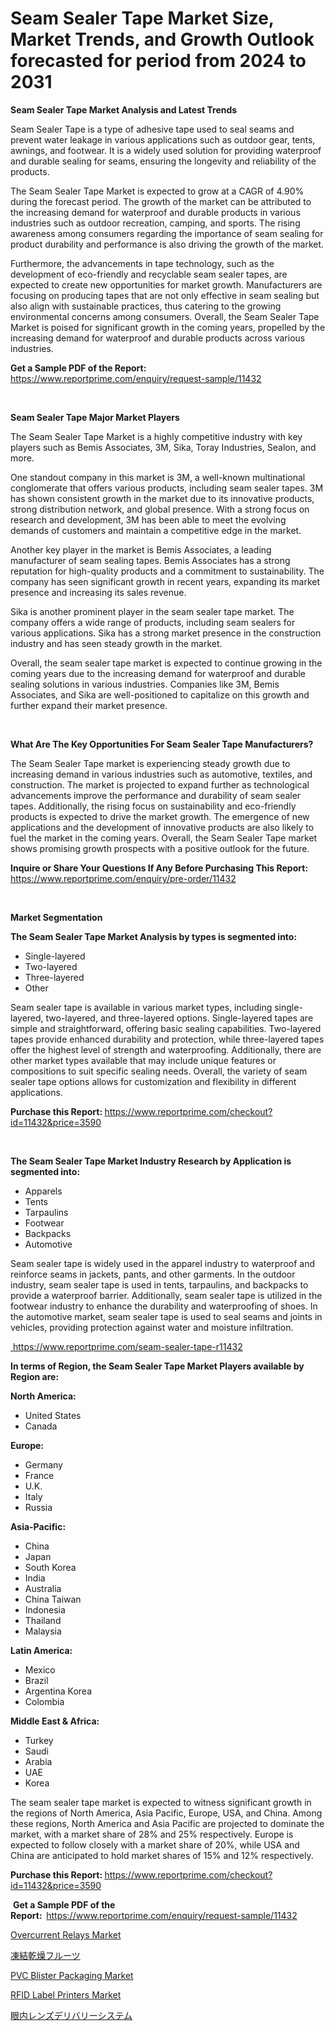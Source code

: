 <p><h1>Seam Sealer Tape Market Size, Market Trends, and Growth Outlook forecasted for period from 2024 to 2031</h1></p><p><strong>Seam Sealer Tape Market Analysis and Latest Trends</strong></p>
<p><p>Seam Sealer Tape is a type of adhesive tape used to seal seams and prevent water leakage in various applications such as outdoor gear, tents, awnings, and footwear. It is a widely used solution for providing waterproof and durable sealing for seams, ensuring the longevity and reliability of the products.</p><p>The Seam Sealer Tape Market is expected to grow at a CAGR of 4.90% during the forecast period. The growth of the market can be attributed to the increasing demand for waterproof and durable products in various industries such as outdoor recreation, camping, and sports. The rising awareness among consumers regarding the importance of seam sealing for product durability and performance is also driving the growth of the market.</p><p>Furthermore, the advancements in tape technology, such as the development of eco-friendly and recyclable seam sealer tapes, are expected to create new opportunities for market growth. Manufacturers are focusing on producing tapes that are not only effective in seam sealing but also align with sustainable practices, thus catering to the growing environmental concerns among consumers. Overall, the Seam Sealer Tape Market is poised for significant growth in the coming years, propelled by the increasing demand for waterproof and durable products across various industries.</p></p>
<p><strong>Get a Sample PDF of the Report:&nbsp;</strong> <a href="https://www.reportprime.com/enquiry/request-sample/11432">https://www.reportprime.com/enquiry/request-sample/11432</a></p>
<p>&nbsp;</p>
<p><strong>Seam Sealer Tape Major Market Players</strong></p>
<p><p>The Seam Sealer Tape Market is a highly competitive industry with key players such as Bemis Associates, 3M, Sika, Toray Industries, Sealon, and more. </p><p>One standout company in this market is 3M, a well-known multinational conglomerate that offers various products, including seam sealer tapes. 3M has shown consistent growth in the market due to its innovative products, strong distribution network, and global presence. With a strong focus on research and development, 3M has been able to meet the evolving demands of customers and maintain a competitive edge in the market.</p><p>Another key player in the market is Bemis Associates, a leading manufacturer of seam sealing tapes. Bemis Associates has a strong reputation for high-quality products and a commitment to sustainability. The company has seen significant growth in recent years, expanding its market presence and increasing its sales revenue.</p><p>Sika is another prominent player in the seam sealer tape market. The company offers a wide range of products, including seam sealers for various applications. Sika has a strong market presence in the construction industry and has seen steady growth in the market.</p><p>Overall, the seam sealer tape market is expected to continue growing in the coming years due to the increasing demand for waterproof and durable sealing solutions in various industries. Companies like 3M, Bemis Associates, and Sika are well-positioned to capitalize on this growth and further expand their market presence.</p></p>
<p>&nbsp;</p>
<p><strong>What Are The Key Opportunities For Seam Sealer Tape Manufacturers?</strong></p>
<p><p>The Seam Sealer Tape market is experiencing steady growth due to increasing demand in various industries such as automotive, textiles, and construction. The market is projected to expand further as technological advancements improve the performance and durability of seam sealer tapes. Additionally, the rising focus on sustainability and eco-friendly products is expected to drive the market growth. The emergence of new applications and the development of innovative products are also likely to fuel the market in the coming years. Overall, the Seam Sealer Tape market shows promising growth prospects with a positive outlook for the future.</p></p>
<p><strong>Inquire or Share Your Questions If Any Before Purchasing This Report:</strong> <a href="https://www.reportprime.com/enquiry/pre-order/11432">https://www.reportprime.com/enquiry/pre-order/11432</a></p>
<p>&nbsp;</p>
<p><strong>Market Segmentation</strong></p>
<p><strong>The Seam Sealer Tape Market Analysis by types is segmented into:</strong></p>
<p><ul><li>Single-layered</li><li>Two-layered</li><li>Three-layered</li><li>Other</li></ul></p>
<p><p>Seam sealer tape is available in various market types, including single-layered, two-layered, and three-layered options. Single-layered tapes are simple and straightforward, offering basic sealing capabilities. Two-layered tapes provide enhanced durability and protection, while three-layered tapes offer the highest level of strength and waterproofing. Additionally, there are other market types available that may include unique features or compositions to suit specific sealing needs. Overall, the variety of seam sealer tape options allows for customization and flexibility in different applications.</p></p>
<p><strong>Purchase this Report:&nbsp;</strong><a href="https://www.reportprime.com/checkout?id=11432&price=3590">https://www.reportprime.com/checkout?id=11432&price=3590</a></p>
<p>&nbsp;</p>
<p><strong>The Seam Sealer Tape Market Industry Research by Application is segmented into:</strong></p>
<p><ul><li>Apparels</li><li>Tents</li><li>Tarpaulins</li><li>Footwear</li><li>Backpacks</li><li>Automotive</li></ul></p>
<p><p>Seam sealer tape is widely used in the apparel industry to waterproof and reinforce seams in jackets, pants, and other garments. In the outdoor industry, seam sealer tape is used in tents, tarpaulins, and backpacks to provide a waterproof barrier. Additionally, seam sealer tape is utilized in the footwear industry to enhance the durability and waterproofing of shoes. In the automotive market, seam sealer tape is used to seal seams and joints in vehicles, providing protection against water and moisture infiltration.</p></p>
<p><a href="https://www.reportprime.com/seam-sealer-tape-r11432">&nbsp;https://www.reportprime.com/seam-sealer-tape-r11432</a></p>
<p><strong>In terms of Region, the Seam Sealer Tape Market Players available by Region are:</strong></p>
<p>
    <p> <strong> North America: </strong>
        <ul>
            <li>United States</li>
            <li>Canada</li>
        </ul>
        </p> 
    <p> <strong> Europe: </strong>
        <ul>
            <li>Germany</li>
            <li>France</li>
            <li>U.K.</li>
            <li>Italy</li>
            <li>Russia</li>
        </ul>
        </p> 
    <p> <strong> Asia-Pacific: </strong>
        <ul>
            <li>China</li>
            <li>Japan</li>
            <li>South Korea</li>
            <li>India</li>
            <li>Australia</li>
            <li>China Taiwan</li>
            <li>Indonesia</li>
            <li>Thailand</li>
            <li>Malaysia</li>
        </ul>
        </p> 
    <p> <strong> Latin America: </strong>
        <ul>
            <li>Mexico</li>
            <li>Brazil</li>
            <li>Argentina Korea</li>
            <li>Colombia</li>
        </ul>
        </p> 
    <p> <strong> Middle East & Africa: </strong>
        <ul>
            <li>Turkey</li>
            <li>Saudi</li>
            <li>Arabia</li>
            <li>UAE</li>
            <li>Korea</li>
        </ul>
    </p>
    </p>
<p><p>The seam sealer tape market is expected to witness significant growth in the regions of North America, Asia Pacific, Europe, USA, and China. Among these regions, North America and Asia Pacific are projected to dominate the market, with a market share of 28% and 25% respectively. Europe is expected to follow closely with a market share of 20%, while USA and China are anticipated to hold market shares of 15% and 12% respectively.</p></p>
<p><strong>Purchase this Report: </strong><a href="https://www.reportprime.com/checkout?id=11432&price=3590">https://www.reportprime.com/checkout?id=11432&price=3590</a></p>
<p>&nbsp;<strong>Get a Sample PDF of the Report:&nbsp;&nbsp;</strong><a href="https://www.reportprime.com/enquiry/request-sample/11432">https://www.reportprime.com/enquiry/request-sample/11432</a></p>
<p><strong></strong></p>
<p><p><a href="https://www.linkedin.com/pulse/overcurrent-relays-market-competitive-analysis-trends-forecast-epxoe?trackingId=a0D4z2Ntz%2BaH%2BqRKR0alKg%3D%3D">Overcurrent Relays Market</a></p><p><a href="https://github.com/pepo3k/Market-Research-Report-List-1/blob/main/418969625852.md">凍結乾燥フルーツ</a></p><p><a href="https://github.com/CliffMedina6/Market-Research-Report-List-4/blob/main/pvc-blister-packaging-market.md">PVC Blister Packaging Market</a></p><p><a href="https://www.linkedin.com/pulse/rfid-label-printers-market-share-evolution-growth-vynie?trackingId=M2OxIg3M3KP8k9fyDlx%2Blg%3D%3D">RFID Label Printers Market</a></p><p><a href="https://medium.com/@reyeshowell66/%E7%9C%BC%E5%86%85%E3%83%AC%E3%83%B3%E3%82%BA%E3%83%87%E3%83%AA%E3%83%90%E3%83%AA%E3%83%BC%E3%82%B7%E3%82%B9%E3%83%86%E3%83%A0%E5%B8%82%E5%A0%B4-2031%E5%B9%B4%E3%81%BE%E3%81%A7%E3%81%AE%E3%83%88%E3%83%AC%E3%83%B3%E3%83%89-%E4%BA%88%E6%B8%AC-%E7%AB%B6%E4%BA%89%E5%88%86%E6%9E%90-03a4ffd72d1a">眼内レンズデリバリーシステム</a></p></p>